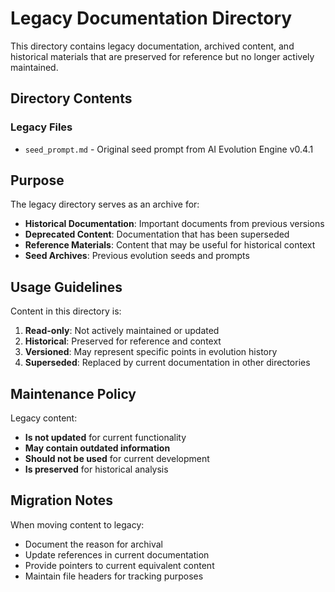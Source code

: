 <!--
@file docs/legacy/README.md
@description Directory index for legacy documentation and archived content
@author IT-Journey Team <team@it-journey.org>
@created 2025-07-12
@lastModified 2025-07-12
@version 1.0.0

@relatedIssues 
  - #documentation-cleanup: Organize repository documentation structure

@relatedEvolutions
  - v1.0.0: Initial creation during documentation cleanup

@dependencies
  - markdown: for documentation rendering

@changelog
  - 2025-07-12: Initial creation during repository cleanup - ITJ

@usage Referenced by main documentation index
@notes Contains archived documentation and legacy content
-->

# Legacy Documentation Directory

This directory contains legacy documentation, archived content, and historical materials that are preserved for reference but no longer actively maintained.

## Directory Contents

### Legacy Files
- `seed_prompt.md` - Original seed prompt from AI Evolution Engine v0.4.1

## Purpose

The legacy directory serves as an archive for:
- **Historical Documentation**: Important documents from previous versions
- **Deprecated Content**: Documentation that has been superseded
- **Reference Materials**: Content that may be useful for historical context
- **Seed Archives**: Previous evolution seeds and prompts

## Usage Guidelines

Content in this directory is:
1. **Read-only**: Not actively maintained or updated
2. **Historical**: Preserved for reference and context
3. **Versioned**: May represent specific points in evolution history
4. **Superseded**: Replaced by current documentation in other directories

## Maintenance Policy

Legacy content:
- **Is not updated** for current functionality
- **May contain outdated information**
- **Should not be used** for current development
- **Is preserved** for historical analysis

## Migration Notes

When moving content to legacy:
- Document the reason for archival
- Update references in current documentation
- Provide pointers to current equivalent content
- Maintain file headers for tracking purposes